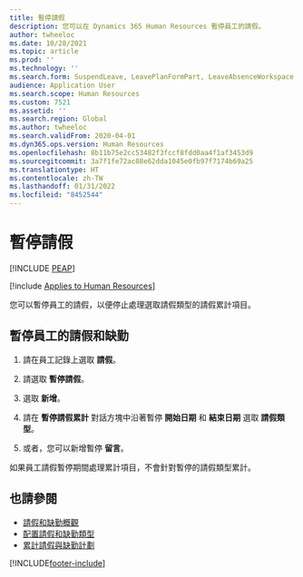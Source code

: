 ```yaml
---
title: 暫停請假
description: 您可以在 Dynamics 365 Human Resources 暫停員工的請假。
author: twheeloc
ms.date: 10/28/2021
ms.topic: article
ms.prod: ''
ms.technology: ''
ms.search.form: SuspendLeave, LeavePlanFormPart, LeaveAbsenceWorkspace
audience: Application User
ms.search.scope: Human Resources
ms.custom: 7521
ms.assetid: ''
ms.search.region: Global
ms.author: twheeloc
ms.search.validFrom: 2020-04-01
ms.dyn365.ops.version: Human Resources
ms.openlocfilehash: 8b11b75e2cc53482f3fccf8fdd0aa4f1af3453d9
ms.sourcegitcommit: 3a7f1fe72ac08e62dda1045e0fb97f7174b69a25
ms.translationtype: HT
ms.contentlocale: zh-TW
ms.lasthandoff: 01/31/2022
ms.locfileid: "8452544"
---
```

# <a name="suspend-leave"></a>暫停請假


[!INCLUDE [PEAP](../includes/peap-2.md)]

[!include [Applies to Human Resources](../includes/applies-to-hr.md)]

您可以暫停員工的請假，以便停止處理選取請假類型的請假累計項目。 

## <a name="suspend-leave-and-absence-for-an-employee"></a>暫停員工的請假和缺勤

1. 請在員工記錄上選取 **請假**。

2. 請選取 **暫停請假**。

3. 選取 **新增**。

4. 請在 **暫停請假累計** 對話方塊中沿著暫停 **開始日期** 和 **結束日期** 選取 **請假類型**。

5. 或者，您可以新增暫停 **留言**。 

如果員工請假暫停期間處理累計項目，不會針對暫停的請假類型累計。

## <a name="see-also"></a>也請參閱

- [請假和缺勤概觀](hr-leave-and-absence-overview.md)
- [配置請假和缺勤類型](hr-leave-and-absence-types.md)
- [累計請假與缺勤計劃](hr-leave-and-absence-accrue.md)



[!INCLUDE[footer-include](../includes/footer-banner.md)]
